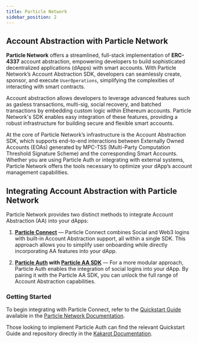 ```yaml
---
title: Particle Network
sidebar_position: 2
---
```


## Account Abstraction with Particle Network

**Particle Network** offers a streamlined, full-stack implementation of **ERC-4337** account abstraction, empowering developers to build sophisticated decentralized applications (dApps) with smart accounts. With Particle Network’s Account Abstraction SDK, developers can seamlessly create, sponsor, and execute `UserOperations`, simplifying the complexities of interacting with smart contracts.

Account abstraction allows developers to leverage advanced features such as gasless transactions, multi-sig, social recovery, and batched transactions by embedding custom logic within Ethereum accounts. Particle Network's SDK enables easy integration of these features, providing a robust infrastructure for building secure and flexible smart accounts.

At the core of Particle Network’s infrastructure is the Account Abstraction SDK, which supports end-to-end interactions between Externally Owned Accounts (EOAs) generated by MPC-TSS (Multi-Party Computation Threshold Signature Scheme) and the corresponding Smart Accounts. Whether you are using Particle Auth or integrating with external systems, Particle Network offers the tools necessary to optimize your dApp’s account management capabilities.

## Integrating Account Abstraction with Particle Network

Particle Network provides two distinct methods to integrate Account Abstraction (AA) into your dApps:

1. **[Particle Connect](https://developers.particle.network/api-reference/connect/introduction)** — Particle Connect combines Social and Web3 logins with built-in Account Abstraction support, all within a single SDK. This approach allows you to simplify user onboarding while directly incorporating AA features into your dApp.

2. **[Particle Auth](https://developers.particle.network/api-reference/auth/introduction) with [Particle AA SDK](https://developers.particle.network/api-reference/aa/introduction)** — For a more modular approach, Particle Auth enables the integration of social logins into your dApp. By pairing it with the Particle AA SDK, you can unlock the full range of Account Abstraction capabilities.

### Getting Started

To begin integrating with Particle Connect, refer to the [Quickstart Guide](https://developers.particle.network/guides/wallet-as-a-service/waas/connect/web-quickstart) available in the [Particle Network Documentation](https://developers.particle.network/landing/introduction).

Those looking to implement Particle Auth can find the relevant Quickstart Guide and repository directly in the [Kakarot Documentation](/ecosystem/sdks/particle).